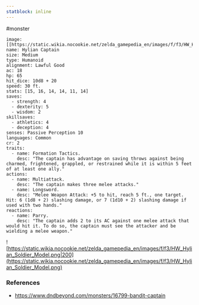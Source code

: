 ```yaml
---
statblock: inline
---
```

 #monster 

```statblock
image: [[https://static.wikia.nocookie.net/zelda_gamepedia_en/images/f/f3/HW_Hylian_Soldier_Model.png]]
name: Hylian Captain
size: Medium
type: Humanoid
alignment: Lawful Good
ac: 18
hp: 65
hit_dice: 10d8 + 20
speed: 30 ft.
stats: [15, 16, 14, 14, 11, 14]
saves:
  - strength: 4
  - dexterity: 5
  - wisdom: 2
skillsaves:
  - athletics: 4
  - deception: 4
senses: Passive Perception 10
languages: Common
cr: 2
traits:
  - name: Formation Tactics.
    desc: "The captain has advantage on saving throws against being charmed, frightened, grappled, or restrained while it is within 5 feet of at least one ally."
actions:
  - name: Multiattack.
    desc: "The captain makes three melee attacks."
  - name: Longsword.
    desc: "Melee Weapon Attack: +5 to hit, reach 5 ft., one target. Hit: 6 (1d8 + 2) slashing damage, or 7 (1d10 + 2) slashing damage if used with two hands."
reactions:
  - name: Parry.
    desc: "The captain adds 2 to its AC against one melee attack that would hit it. To do so, the captain must see the attacker and be wielding a melee weapon."
```

![https://static.wikia.nocookie.net/zelda_gamepedia_en/images/f/f3/HW_Hylian_Soldier_Model.png|200](https://static.wikia.nocookie.net/zelda_gamepedia_en/images/f/f3/HW_Hylian_Soldier_Model.png)

### References

* https://www.dndbeyond.com/monsters/16799-bandit-captain
